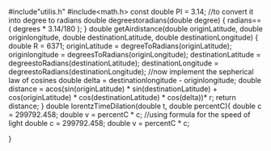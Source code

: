 #include"utilis.h"
#include<math.h>
const double PI = 3.14;
//to convert it into degree to radians
double degreestoradians(double degree) {
    radians==( degrees * 3.14/180 );
}
double getAirdistance(double originLatitude, double originlongitude, double destinationLatitude, double destinationLongitude) {
    double R = 6371;
    originLatitude = degreeToRadians(originLatitude);
    originlongitude = degreesToRadians(originLongitude);
    destinationLatitude = degreestoRadians(destinationLatitude);
    destinationLongitude = degreestoRadians(destinationLongitude);
    //now implement the sepherical law of cosines
    double delta = destinationlongitude - originlongitude;
    double distance = acos(sin(originLatitude) * sin(destinationLatitude) + cos(originLatitude) * cos(destinationLatitude) * cos(delta))* r;
    return distance;
}
double lorentzTimeDilation(double t, double percentC){
    double c = 299792.458;
    double v = percentC * c;
    //using formula for the speed of light
    double c = 299792.458;
    double v = percentC * c;
    
}


